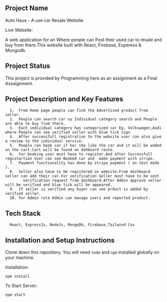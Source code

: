 ## Project Name

Auto Haus - A use car Resale Website

Live Website:

A web application for an Where people can Post their used car to resale and buy from there.This website built with React, Firebase, Experess & Mongodb.

## Project Status

This project is provided by Programming hero as an assignment as a Final Assaignment.

## Project Description and Key Features

      1.  From Home page people can find the Advertised product from seller.
      2.  People can search Car ny Individual category search and People are able to buy from there.
      3.  Each individual category has categorized car Eg. Volkswagen,Audi where People can see verified seller with blue tick sign
      4.  After successfull registration to the website user can also give a review to the individual service.
      5.  People can book car if he/ she like the car and it will be added on the cart.Cart will be found on dahboard route.
      6.  For booking user must have to register.And after Successfull registartion User can see Booked car and  make payment with stripe.
      7.  Payment functionality has done by stripe payment ( on test mode ).
      8.  Seller also have to be registered on website.From dashboard seller can add their car.For verification Seller must have to be sent
            verification request from dashboard.After Admin approve seller will be verified and blue tick will be appeared.
      9.  If seller is verified any buyer can see prduct is added by verified seller.
      10. For Admin role Admin can manage users and reported product.

## Tech Stack

      React, ExpressJs, NodeJs, MongoDb, Firebase,Tailwind Css

## Installation and Setup Instructions

Clone down this repository. You will need `node` and `npm` installed globally on your machine.

Installation:

`npm install`

To Start Server:

`npm start`
